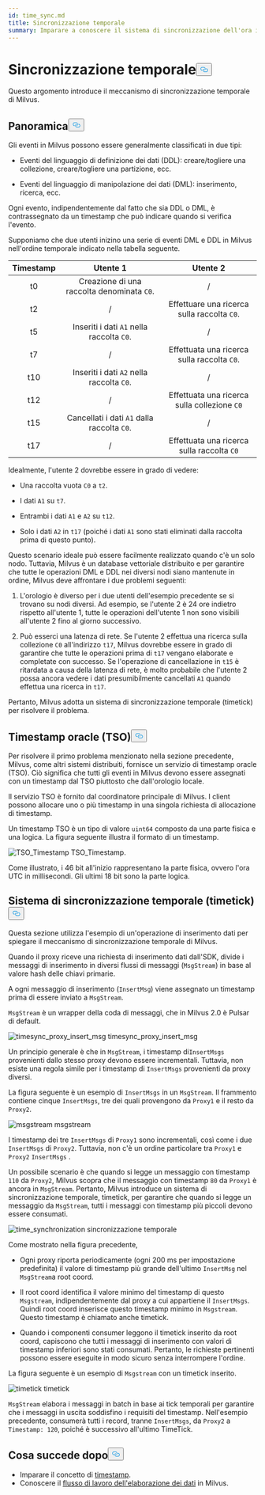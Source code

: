 ```yaml
---
id: time_sync.md
title: Sincronizzazione temporale
summary: Imparare a conoscere il sistema di sincronizzazione dell'ora in Milvus.
---
```

<h1 id="Time-Synchronization" class="common-anchor-header">Sincronizzazione temporale<button data-href="#Time-Synchronization" class="anchor-icon" translate="no">
      <svg translate="no"
        aria-hidden="true"
        focusable="false"
        height="20"
        version="1.1"
        viewBox="0 0 16 16"
        width="16"
      >
        <path
          fill="#0092E4"
          fill-rule="evenodd"
          d="M4 9h1v1H4c-1.5 0-3-1.69-3-3.5S2.55 3 4 3h4c1.45 0 3 1.69 3 3.5 0 1.41-.91 2.72-2 3.25V8.59c.58-.45 1-1.27 1-2.09C10 5.22 8.98 4 8 4H4c-.98 0-2 1.22-2 2.5S3 9 4 9zm9-3h-1v1h1c1 0 2 1.22 2 2.5S13.98 12 13 12H9c-.98 0-2-1.22-2-2.5 0-.83.42-1.64 1-2.09V6.25c-1.09.53-2 1.84-2 3.25C6 11.31 7.55 13 9 13h4c1.45 0 3-1.69 3-3.5S14.5 6 13 6z"
        ></path>
      </svg>
    </button></h1><p>Questo argomento introduce il meccanismo di sincronizzazione temporale di Milvus.</p>
<h2 id="Overview" class="common-anchor-header">Panoramica<button data-href="#Overview" class="anchor-icon" translate="no">
      <svg translate="no"
        aria-hidden="true"
        focusable="false"
        height="20"
        version="1.1"
        viewBox="0 0 16 16"
        width="16"
      >
        <path
          fill="#0092E4"
          fill-rule="evenodd"
          d="M4 9h1v1H4c-1.5 0-3-1.69-3-3.5S2.55 3 4 3h4c1.45 0 3 1.69 3 3.5 0 1.41-.91 2.72-2 3.25V8.59c.58-.45 1-1.27 1-2.09C10 5.22 8.98 4 8 4H4c-.98 0-2 1.22-2 2.5S3 9 4 9zm9-3h-1v1h1c1 0 2 1.22 2 2.5S13.98 12 13 12H9c-.98 0-2-1.22-2-2.5 0-.83.42-1.64 1-2.09V6.25c-1.09.53-2 1.84-2 3.25C6 11.31 7.55 13 9 13h4c1.45 0 3-1.69 3-3.5S14.5 6 13 6z"
        ></path>
      </svg>
    </button></h2><p>Gli eventi in Milvus possono essere generalmente classificati in due tipi:</p>
<ul>
<li><p>Eventi del linguaggio di definizione dei dati (DDL): creare/togliere una collezione, creare/togliere una partizione, ecc.</p></li>
<li><p>Eventi del linguaggio di manipolazione dei dati (DML): inserimento, ricerca, ecc.</p></li>
</ul>
<p>Ogni evento, indipendentemente dal fatto che sia DDL o DML, è contrassegnato da un timestamp che può indicare quando si verifica l'evento.</p>
<p>Supponiamo che due utenti inizino una serie di eventi DML e DDL in Milvus nell'ordine temporale indicato nella tabella seguente.</p>
<table>
<thead>
<tr><th style="text-align:center">Timestamp</th><th style="text-align:center">Utente 1</th><th style="text-align:center">Utente 2</th></tr>
</thead>
<tbody>
<tr><td style="text-align:center">t0</td><td style="text-align:center">Creazione di una raccolta denominata <code translate="no">C0</code>.</td><td style="text-align:center">/</td></tr>
<tr><td style="text-align:center">t2</td><td style="text-align:center">/</td><td style="text-align:center">Effettuare una ricerca sulla raccolta <code translate="no">C0</code>.</td></tr>
<tr><td style="text-align:center">t5</td><td style="text-align:center">Inseriti i dati <code translate="no">A1</code> nella raccolta <code translate="no">C0</code>.</td><td style="text-align:center">/</td></tr>
<tr><td style="text-align:center">t7</td><td style="text-align:center">/</td><td style="text-align:center">Effettuata una ricerca sulla raccolta <code translate="no">C0</code>.</td></tr>
<tr><td style="text-align:center">t10</td><td style="text-align:center">Inseriti i dati <code translate="no">A2</code> nella raccolta <code translate="no">C0</code>.</td><td style="text-align:center">/</td></tr>
<tr><td style="text-align:center">t12</td><td style="text-align:center">/</td><td style="text-align:center">Effettuata una ricerca sulla collezione <code translate="no">C0</code></td></tr>
<tr><td style="text-align:center">t15</td><td style="text-align:center">Cancellati i dati <code translate="no">A1</code> dalla raccolta <code translate="no">C0</code>.</td><td style="text-align:center">/</td></tr>
<tr><td style="text-align:center">t17</td><td style="text-align:center">/</td><td style="text-align:center">Effettuata una ricerca sulla raccolta <code translate="no">C0</code></td></tr>
</tbody>
</table>
<p>Idealmente, l'utente 2 dovrebbe essere in grado di vedere:</p>
<ul>
<li><p>Una raccolta vuota <code translate="no">C0</code> a <code translate="no">t2</code>.</p></li>
<li><p>I dati <code translate="no">A1</code> su <code translate="no">t7</code>.</p></li>
<li><p>Entrambi i dati <code translate="no">A1</code> e <code translate="no">A2</code> su <code translate="no">t12</code>.</p></li>
<li><p>Solo i dati <code translate="no">A2</code> in <code translate="no">t17</code> (poiché i dati <code translate="no">A1</code> sono stati eliminati dalla raccolta prima di questo punto).</p></li>
</ul>
<p>Questo scenario ideale può essere facilmente realizzato quando c'è un solo nodo. Tuttavia, Milvus è un database vettoriale distribuito e per garantire che tutte le operazioni DML e DDL nei diversi nodi siano mantenute in ordine, Milvus deve affrontare i due problemi seguenti:</p>
<ol>
<li><p>L'orologio è diverso per i due utenti dell'esempio precedente se si trovano su nodi diversi. Ad esempio, se l'utente 2 è 24 ore indietro rispetto all'utente 1, tutte le operazioni dell'utente 1 non sono visibili all'utente 2 fino al giorno successivo.</p></li>
<li><p>Può esserci una latenza di rete. Se l'utente 2 effettua una ricerca sulla collezione <code translate="no">C0</code> all'indirizzo <code translate="no">t17</code>, Milvus dovrebbe essere in grado di garantire che tutte le operazioni prima di <code translate="no">t17</code> vengano elaborate e completate con successo. Se l'operazione di cancellazione in <code translate="no">t15</code> è ritardata a causa della latenza di rete, è molto probabile che l'utente 2 possa ancora vedere i dati presumibilmente cancellati <code translate="no">A1</code> quando effettua una ricerca in <code translate="no">t17</code>.</p></li>
</ol>
<p>Pertanto, Milvus adotta un sistema di sincronizzazione temporale (timetick) per risolvere il problema.</p>
<h2 id="Timestamp-oracle-TSO" class="common-anchor-header">Timestamp oracle (TSO)<button data-href="#Timestamp-oracle-TSO" class="anchor-icon" translate="no">
      <svg translate="no"
        aria-hidden="true"
        focusable="false"
        height="20"
        version="1.1"
        viewBox="0 0 16 16"
        width="16"
      >
        <path
          fill="#0092E4"
          fill-rule="evenodd"
          d="M4 9h1v1H4c-1.5 0-3-1.69-3-3.5S2.55 3 4 3h4c1.45 0 3 1.69 3 3.5 0 1.41-.91 2.72-2 3.25V8.59c.58-.45 1-1.27 1-2.09C10 5.22 8.98 4 8 4H4c-.98 0-2 1.22-2 2.5S3 9 4 9zm9-3h-1v1h1c1 0 2 1.22 2 2.5S13.98 12 13 12H9c-.98 0-2-1.22-2-2.5 0-.83.42-1.64 1-2.09V6.25c-1.09.53-2 1.84-2 3.25C6 11.31 7.55 13 9 13h4c1.45 0 3-1.69 3-3.5S14.5 6 13 6z"
        ></path>
      </svg>
    </button></h2><p>Per risolvere il primo problema menzionato nella sezione precedente, Milvus, come altri sistemi distribuiti, fornisce un servizio di timestamp oracle (TSO). Ciò significa che tutti gli eventi in Milvus devono essere assegnati con un timestamp dal TSO piuttosto che dall'orologio locale.</p>
<p>Il servizio TSO è fornito dal coordinatore principale di Milvus. I client possono allocare uno o più timestamp in una singola richiesta di allocazione di timestamp.</p>
<p>Un timestamp TSO è un tipo di valore <code translate="no">uint64</code> composto da una parte fisica e una logica. La figura seguente illustra il formato di un timestamp.</p>
<p>
  
   <span class="img-wrapper"> <img translate="no" src="/docs/v2.6.x/assets/TSO_Timestamp.png" alt="TSO_Timestamp" class="doc-image" id="tso_timestamp" />
   </span> <span class="img-wrapper"> <span>TSO_Timestamp</span>. </span></p>
<p>Come illustrato, i 46 bit all'inizio rappresentano la parte fisica, ovvero l'ora UTC in millisecondi. Gli ultimi 18 bit sono la parte logica.</p>
<h2 id="Time-synchronization-system-timetick" class="common-anchor-header">Sistema di sincronizzazione temporale (timetick)<button data-href="#Time-synchronization-system-timetick" class="anchor-icon" translate="no">
      <svg translate="no"
        aria-hidden="true"
        focusable="false"
        height="20"
        version="1.1"
        viewBox="0 0 16 16"
        width="16"
      >
        <path
          fill="#0092E4"
          fill-rule="evenodd"
          d="M4 9h1v1H4c-1.5 0-3-1.69-3-3.5S2.55 3 4 3h4c1.45 0 3 1.69 3 3.5 0 1.41-.91 2.72-2 3.25V8.59c.58-.45 1-1.27 1-2.09C10 5.22 8.98 4 8 4H4c-.98 0-2 1.22-2 2.5S3 9 4 9zm9-3h-1v1h1c1 0 2 1.22 2 2.5S13.98 12 13 12H9c-.98 0-2-1.22-2-2.5 0-.83.42-1.64 1-2.09V6.25c-1.09.53-2 1.84-2 3.25C6 11.31 7.55 13 9 13h4c1.45 0 3-1.69 3-3.5S14.5 6 13 6z"
        ></path>
      </svg>
    </button></h2><p>Questa sezione utilizza l'esempio di un'operazione di inserimento dati per spiegare il meccanismo di sincronizzazione temporale di Milvus.</p>
<p>Quando il proxy riceve una richiesta di inserimento dati dall'SDK, divide i messaggi di inserimento in diversi flussi di messaggi (<code translate="no">MsgStream</code>) in base al valore hash delle chiavi primarie.</p>
<p>A ogni messaggio di inserimento (<code translate="no">InsertMsg</code>) viene assegnato un timestamp prima di essere inviato a <code translate="no">MsgStream</code>.</p>
<div class="alert note">
  <code translate="no">MsgStream</code> è un wrapper della coda di messaggi, che in Milvus 2.0 è Pulsar di default.</div>
<p>
  
   <span class="img-wrapper"> <img translate="no" src="/docs/v2.6.x/assets/timesync_proxy_insert_msg.png" alt="timesync_proxy_insert_msg" class="doc-image" id="timesync_proxy_insert_msg" />
   </span> <span class="img-wrapper"> <span>timesync_proxy_insert_msg</span> </span></p>
<p>Un principio generale è che in <code translate="no">MsgStream</code>, i timestamp di<code translate="no">InsertMsgs</code> provenienti dallo stesso proxy devono essere incrementali. Tuttavia, non esiste una regola simile per i timestamp di <code translate="no">InsertMsgs</code> provenienti da proxy diversi.</p>
<p>La figura seguente è un esempio di <code translate="no">InsertMsgs</code> in un <code translate="no">MsgStream</code>. Il frammento contiene cinque <code translate="no">InsertMsgs</code>, tre dei quali provengono da <code translate="no">Proxy1</code> e il resto da <code translate="no">Proxy2</code>.</p>
<p>
  
   <span class="img-wrapper"> <img translate="no" src="/docs/v2.6.x/assets/msgstream.png" alt="msgstream" class="doc-image" id="msgstream" />
   </span> <span class="img-wrapper"> <span>msgstream</span> </span></p>
<p>I timestamp dei tre <code translate="no">InsertMsgs</code> di <code translate="no">Proxy1</code> sono incrementali, così come i due <code translate="no">InsertMsgs</code> di <code translate="no">Proxy2</code>. Tuttavia, non c'è un ordine particolare tra <code translate="no">Proxy1</code> e <code translate="no">Proxy2</code> <code translate="no">InsertMsgs</code> .</p>
<p>Un possibile scenario è che quando si legge un messaggio con timestamp <code translate="no">110</code> da <code translate="no">Proxy2</code>, Milvus scopra che il messaggio con timestamp <code translate="no">80</code> da <code translate="no">Proxy1</code> è ancora in <code translate="no">MsgStream</code>. Pertanto, Milvus introduce un sistema di sincronizzazione temporale, timetick, per garantire che quando si legge un messaggio da <code translate="no">MsgStream</code>, tutti i messaggi con timestamp più piccoli devono essere consumati.</p>
<p>
  
   <span class="img-wrapper"> <img translate="no" src="/docs/v2.6.x/assets/time_synchronization.png" alt="time_synchronization" class="doc-image" id="time_synchronization" />
   </span> <span class="img-wrapper"> <span>sincronizzazione temporale</span> </span></p>
<p>Come mostrato nella figura precedente,</p>
<ul>
<li><p>Ogni proxy riporta periodicamente (ogni 200 ms per impostazione predefinita) il valore di timestamp più grande dell'ultimo <code translate="no">InsertMsg</code> nel <code translate="no">MsgStream</code>a root coord.</p></li>
<li><p>Il root coord identifica il valore minimo del timestamp di questo <code translate="no">Msgstream</code>, indipendentemente dal proxy a cui appartiene il <code translate="no">InsertMsgs</code>. Quindi root coord inserisce questo timestamp minimo in <code translate="no">Msgstream</code>. Questo timestamp è chiamato anche timetick.</p></li>
<li><p>Quando i componenti consumer leggono il timetick inserito da root coord, capiscono che tutti i messaggi di inserimento con valori di timestamp inferiori sono stati consumati. Pertanto, le richieste pertinenti possono essere eseguite in modo sicuro senza interrompere l'ordine.</p></li>
</ul>
<p>La figura seguente è un esempio di <code translate="no">Msgstream</code> con un timetick inserito.</p>
<p>
  
   <span class="img-wrapper"> <img translate="no" src="/docs/v2.6.x/assets/timetick.png" alt="timetick" class="doc-image" id="timetick" />
   </span> <span class="img-wrapper"> <span>timetick</span> </span></p>
<p><code translate="no">MsgStream</code> elabora i messaggi in batch in base ai tick temporali per garantire che i messaggi in uscita soddisfino i requisiti del timestamp. Nell'esempio precedente, consumerà tutti i record, tranne <code translate="no">InsertMsgs</code>, da <code translate="no">Proxy2</code> a <code translate="no">Timestamp: 120</code>, poiché è successivo all'ultimo TimeTick.</p>
<h2 id="Whats-next" class="common-anchor-header">Cosa succede dopo<button data-href="#Whats-next" class="anchor-icon" translate="no">
      <svg translate="no"
        aria-hidden="true"
        focusable="false"
        height="20"
        version="1.1"
        viewBox="0 0 16 16"
        width="16"
      >
        <path
          fill="#0092E4"
          fill-rule="evenodd"
          d="M4 9h1v1H4c-1.5 0-3-1.69-3-3.5S2.55 3 4 3h4c1.45 0 3 1.69 3 3.5 0 1.41-.91 2.72-2 3.25V8.59c.58-.45 1-1.27 1-2.09C10 5.22 8.98 4 8 4H4c-.98 0-2 1.22-2 2.5S3 9 4 9zm9-3h-1v1h1c1 0 2 1.22 2 2.5S13.98 12 13 12H9c-.98 0-2-1.22-2-2.5 0-.83.42-1.64 1-2.09V6.25c-1.09.53-2 1.84-2 3.25C6 11.31 7.55 13 9 13h4c1.45 0 3-1.69 3-3.5S14.5 6 13 6z"
        ></path>
      </svg>
    </button></h2><ul>
<li>Imparare il concetto di <a href="/docs/it/timestamp.md">timestamp</a>.</li>
<li>Conoscere il <a href="/docs/it/data_processing.md">flusso di lavoro dell'elaborazione dei dati</a> in Milvus.</li>
</ul>
